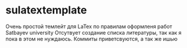 # sulatextemplate
Очень простой темлейт для LaTex по правилам оформленя работ Satbayev university
Отсутвует создание списка литературы, так как я пока в этом не нуждаюсь.
Коммиты приветсвуются, а так же ишью
